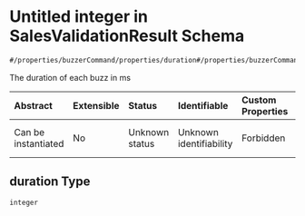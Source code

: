 # Untitled integer in SalesValidationResult Schema

```txt
#/properties/buzzerCommand/properties/duration#/properties/buzzerCommand/properties/duration
```

The duration of each buzz in ms

| Abstract            | Extensible | Status         | Identifiable            | Custom Properties | Additional Properties | Access Restrictions | Defined In                                                                                                               |
| :------------------ | :--------- | :------------- | :---------------------- | :---------------- | :-------------------- | :------------------ | :----------------------------------------------------------------------------------------------------------------------- |
| Can be instantiated | No         | Unknown status | Unknown identifiability | Forbidden         | Allowed               | none                | [sales-validation-result.json*](../../schema/proprietary-extensions/sales-validation-result.json "open original schema") |

## duration Type

`integer`
